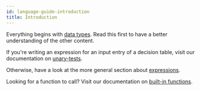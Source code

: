 ```yaml
---
id: language-guide-introduction 
title: Introduction
---
```


Everything begins with [data types](./feel-data-types.md). Read this first to have a better
understanding of the other content.

If you're writing an expression for an input entry of a decision table, visit our documentation on [unary-tests](./feel-unary-tests.md).

Otherwise, have a look at the more general section
about [expressions](./feel-expressions-introduction.md).

Looking for a function to call? Visit our documentation on [built-in functions](../builtin-functions/feel-built-in-functions-introduction.md).
